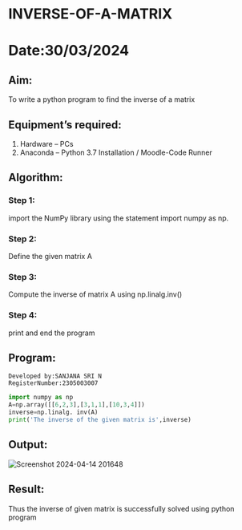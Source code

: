 # INVERSE-OF-A-MATRIX
# Date:30/03/2024
## Aim:
To write a python program to find the inverse of a matrix
## Equipment’s required:
1. 	Hardware – PCs
2. 	Anaconda – Python 3.7 Installation / Moodle-Code Runner
## Algorithm:
### Step 1:
import the NumPy library using the statement import numpy as np. 
### Step 2:
Define the given matrix A 
### Step 3:
Compute the inverse of matrix A using np.linalg.inv()
### Step 4:
print and end the program

## Program:
```
Developed by:SANJANA SRI N
RegisterNumber:2305003007
```
```python
import numpy as np
A=np.array([[6,2,3],[3,1,1],[10,3,4]])
inverse=np.linalg. inv(A)
print('The inverse of the given matrix is',inverse)
```
## Output:
![Screenshot 2024-04-14 201648](https://github.com/sanjana1605/INVERSE-OF-A-MATRIX/assets/155608340/4112e53d-993c-46d1-98a0-e4be29a0cb73)

## Result:
Thus the inverse of given matrix is successfully solved using python program

